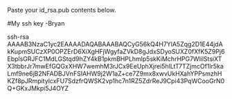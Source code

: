 Paste your id_rsa.pub contents below.

#My ssh key -Bryan 

ssh-rsa AAAAB3NzaC1yc2EAAAADAQABAAABAQCyG56kQ4H7YlA5Zqg2D1E44jdAkKupmSUCzXP0OPZErD6XiXgHFjWgyfaZVkD8gJdxSDyoSUXZ0fXfK5Z9Pj6EbplsGRJFC1MdLGStqd9hZY4kB1pkmBHPLhmlp5skKiMchrHPG7WlilStsiXTX3tbbrJr7mwEfGQGxXHW7wemhM3rJCx9EeUphXjrei5hlLtT7TZjmcOf1lr5kaLmf9ne6jB2NFADBJVnFSIAHW9j2W1aZ+ce7Z9mx8xwvUkHXahYPPsmzhHKZf8pJRmpitylcxFU7SdzfrQWSK2vp1hc7n1RZ5ZdrReJ9Cpi43PqWCooGrN0Q+GKxJMkpi5J4OYZ


